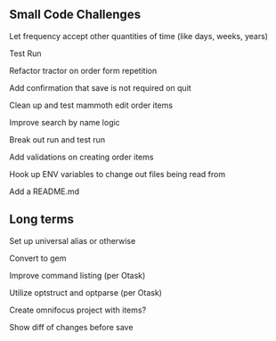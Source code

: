 Small Code Challenges
----------

Let frequency accept other quantities of time (like days, weeks, years)

Test Run

Refactor tractor on order form repetition

Add confirmation that save is not required on quit

Clean up and test mammoth edit order items

Improve search by name logic

Break out run and test run

Add validations on creating order items

Hook up ENV variables to change out files being read from

Add a README.md

Long terms
----------
Set up universal alias or otherwise

Convert to gem

Improve command listing (per Otask)

Utilize optstruct and optparse (per Otask)

Create omnifocus project with items?

Show diff of changes before save
